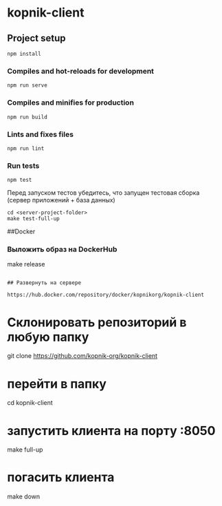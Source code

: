 # kopnik-client

## Project setup
```
npm install
```

### Compiles and hot-reloads for development
```
npm run serve
```

### Compiles and minifies for production
```
npm run build
```

### Lints and fixes files
```
npm run lint
```

### Run tests

```
npm test
```

Перед запуском тестов убедитесь, что запущен тестовая сборка (сервер приложений + база данных)

```
cd <server-project-folder>
make test-full-up
```


##Docker

### Выложить образ на DockerHub
make release
```

## Развернуть на сервере

https://hub.docker.com/repository/docker/kopnikorg/kopnik-client

```
# Склонировать репозиторий в любую папку 
git clone https://github.com/kopnik-org/kopnik-client

# перейти в папку 
cd kopnik-client

# запустить клиента на порту :8050
make full-up

# погасить клиента
make down
``` 
